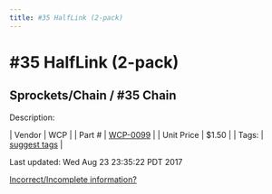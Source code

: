 ```yaml
---
title: #35 HalfLink (2-pack)
---
```


# #35 HalfLink (2-pack)
## Sprockets/Chain / #35 Chain
Description: 	 

| Vendor | WCP | 
| Part # | [WCP-0099](http://www.wcproducts.net/WCP-0099) | 
| Unit Price | $1.50 | 
| Tags: | [suggest tags](https://docs.google.com/forms/d/e/1FAIpQLSeWyY8v3RgOty-MyWmh9U0iivNYN_molChYyS-0U-o-kOAv_g/viewform) | 

Last updated: Wed Aug 23 23:35:22 PDT 2017

 [Incorrect/Incomplete information?](https://docs.google.com/forms/d/e/1FAIpQLSeWyY8v3RgOty-MyWmh9U0iivNYN_molChYyS-0U-o-kOAv_g/viewform)